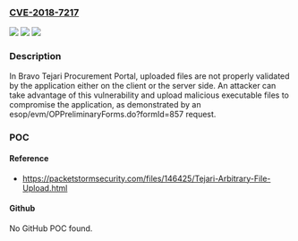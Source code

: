 ### [CVE-2018-7217](https://cve.mitre.org/cgi-bin/cvename.cgi?name=CVE-2018-7217)
![](https://img.shields.io/static/v1?label=Product&message=n%2Fa&color=blue)
![](https://img.shields.io/static/v1?label=Version&message=n%2Fa&color=blue)
![](https://img.shields.io/static/v1?label=Vulnerability&message=n%2Fa&color=brighgreen)

### Description

In Bravo Tejari Procurement Portal, uploaded files are not properly validated by the application either on the client or the server side. An attacker can take advantage of this vulnerability and upload malicious executable files to compromise the application, as demonstrated by an esop/evm/OPPreliminaryForms.do?formId=857 request.

### POC

#### Reference
- https://packetstormsecurity.com/files/146425/Tejari-Arbitrary-File-Upload.html

#### Github
No GitHub POC found.

